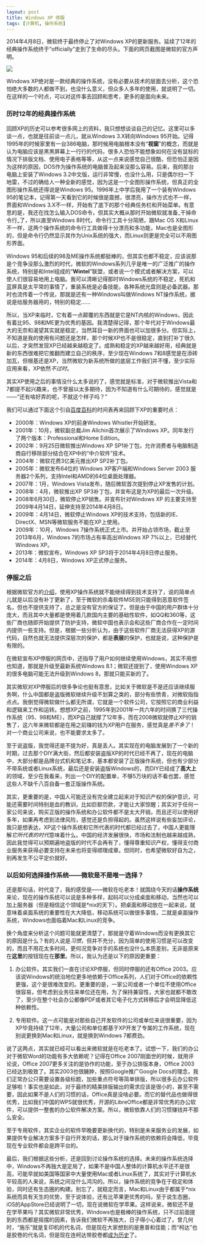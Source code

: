 ```yaml
---
layout: post
title: Windows XP 停服
tags: [计算机, 操作系统]
---
```


2014年4月8日，微软终于最终停止了对Windows XP的更新服务。延续了12年的经典操作系统终于“officially”走到了生命的尽头。下面的网页截图是微软的官方声明。

<a href="http://windows.microsoft.com/zh-cn/windows/end-support-help/">
<img src="/jekyll/figure/MSannouncement.png">
</a>

Windows XP绝对是一款经典的操作系统，没有必要从技术的层面去分析，这个恐怕绝大多数的人都做不到，也没什么意义，但众多人多年的使用，就说明了一切。在这样的一个时点，可以对这件事去回顾和思考，更多的是面向未来。

### 历时12年的经典操作系统

回顾XP的历史可以参考很多网上的资料，我只想想谈谈自己的记忆。这里可以多谈一点，也就是往前谈一点儿，就从Windows 3.X转向Windows 95开始。记得1995年的时候家里有一台386电脑，那时候用电脑根本没有“**视窗**”的概念，而就是认为电脑应该是黑黑屏幕上一行行的代码，很多人恐怕不能想象如何在没有鼠标的情况下排版文档、使用电子表格等等，从这一点来说感觉自己很酷，但恐怕正是因为这样的原因，DOS作为操作系统的电脑普及起来没那么容易。后来，我的那台电脑上安装了Windows 3.2中文版，运行非常慢，也没什么用，只是偶尔扫一下地雷，不过的确给人一种全新的感觉，因为这是一个全图形操作系统，但真正的全图形操作系统还得说是Windows 95。1996年上中学后我用了一个装有Windows 95的笔记本，记得第一天看到它的时候很是震撼，很漂亮，操作方式也不一样，界面和Windows 3.X不一样，开始有了底下的那个经典任务栏和开始菜单。有意思的是，我还在找怎么输入DOS命令，但其实大概从那时开始微软就准备_干掉命令行_了，所以直至Windows 8时代，命令行工具十分简陋，跟Mac OS X和Linux不一样，这两个操作系统的命令行工具做得十分漂亮和多功能，Mac也是全图形的，但是命令行仍然显示其作为Unix系统的强大，而Linux则更是完全可以不用图形界面。

Windows 95和后续的98及ME操作系统都挺棒的，但其实也都不稳定，应该说那是个竞争没那么激烈的时代，微软的Windows系列几乎是唯一的广泛推广的操作系统，特别是和Intel组成的“**Wintel**”联盟，或者说一个模式或者解决方案，可以使人们很容易地用上电脑。我可以清晰记得那时Windows系统的不稳定，死机和蓝屏真是太平常的事情了，重装系统是必备技能，各种系统光盘则是必备武器。那时也流传着一个传说，那就是还有一种Windows叫做Windows NT操作系统，据说是给服务器用的，特别的稳定……

所以，当XP来临时，它有着一点颠覆的东西就是它是NT内核的Windows，因此有着比95、98和ME更为优秀的基因。我清楚得记得，那个年代对于Windows最大的无奈和渴望其实就是稳定，当然耳目一新的界面也可以加很多分。但实际上，不知道是我的使用有问题还是怎样，那个时候XP也不是很稳定，直到打补丁很久以后，才突然发现XP已经越来越稳定了。成熟和稳定的XP越来越好用，经典就是新的东西很难把它推翻而建立自己的秩序，至少现在Windows 7和8感觉是在添砖加瓦，但根基还是XP，当然微软为新系统所做的底层工作我们并不懂，至少实际应用来看，XP依然*不过时*。

其实XP使用之后的事情没什么太多说的了，感觉就是标准，对于微软推出Vista和7都提不起兴趣来，也不曾报以太多期待，因为不知道有什么可期待的，感觉就是——“还有啥好弄的呢，不就这个样子吗？”

我们可以通过下面这个引自[百度百科][timeline]的时间表再来回顾下XP的重要时点：

- 2000年：Windows XP的前身Windows Whistler开始研发。
- 2001年：10月，微软副总裁Jim Allchin首次展示了Windows XP。同年发行了两个版本：Professional和Home Edition。
- 2002年：9月25日微软推出Windows XP SP1补丁包，允许消费者与电脑制造商自行移除部分结合在XP中的“中介软件”技术。
- 2004年：微软花费3亿美元推出XP SP2补丁包。
- 2005年：微软发布64位的 Windows XP客户端和Windows Server 2003 服务器2个系列，支持Intel和AMD的64位桌面处理器。
- 2007年：1月，Windows Vista发布，随后微软首次提到停止XP发售的计划。
- 2008年：4月，微软推出XP SP3补丁包，并宣布这是为XP的最后一次升级。
- 2008年6月30日，微软停止XP销售。并宣布针对Windows XP 的主要支持至2009年4月14日，延伸支持至2014年4月8日。
- 2009年：4月14日，微软停止Windows XP的技术支持，包括新的IE、DirectX、MSN等微软服务不能在XP上使用。
- 2009年：10月，Windows 7操作系统正式上市。并开始占领市场，截止至2013年6月，Windows 7的市场占有率高出Windows XP 7%以上，已经替代Windows XP。
- 2013年：微软宣布，Windows XP SP3将于2014年4月8日停止服务。
- 2014年：4月8日，Windows XP正式停止服务。

### 停服之后

根据微软官方的[介绍][annoucement]，使用XP操作系统就不能继续得到技术支持了，说的简单点儿就是以后没有补丁更新了，至于微软的杀毒软件MSE则只能得到恶意软件签名，但也不提供支持了，总之是没有官方的保证了。但是由于中国的用户群体十分庞大，而且其中大量都是使用着几款国内主要的基础性软件，如QQ和360等，这些厂商也随即开始提供了防护支持，微软中国也表示会和这些厂商合作在一定时间内提供一些支持。但是，根据一些分析认为，由于这些软件厂商无法获得XP的源代码，自然也就无法提供深层次的保护，都是**表层**的保护，也就是说，这种保护是有限的。

在微软宣布XP停服的网页中，还指导了用户如何继续使用Windows，其实不用想也知道，那就是升级至最新系统Windows 8.1；微软还提到了，使用Windows XP的很多电脑可能无法升级到Windows 8，那就只能买新的了。

其实微软对XP停服后的很多争论也挺有意思，比如关于微软是不是还应该继续服务啊，什么中国都是盗版微软继续升级不划算之类的，部分有些愤青，对微软指指点点。我倒觉得微软做什么都无所谓，它就是一个软件公司，它按照它的商业利益和逻辑来工作和运转。想想XP之前，1995年到2001年一共六年的时间换了三代操作系统（95、98和ME），而XP自己就撑了12年多，而在2008微软就停止XP的销售了，这六年来微软都是在用之前赚的钱为XP用户在服务，感觉真是*差不多了*！对一个商业公司来说，也不能要求太多了。

至于说盗版，我觉得还是不提为好，真是丢人。其实现在的电脑发展到了一个新的时期，过去那个DIY满大街，然后都安装盗版XP的时代已经不再了，现在的电脑中，大部分都是品牌台式机和笔记本，基本都安装了正版操作系统，但也有少部分不带系统或者Linux系统，最后还是安装盗版Windows的，而DIY已经成了**高大上**的领域，至少在我看来，列出一个DIY的配置单，不够5万块的话不看也罢，感觉这些人不缺千八百自备一套正版操作系统。

其实，更重要的是，中国人可能还没有完全建立起来对于知识产权的保护意识，可能还需要时间特别是血的教训，比如巨额罚款，才能让大家惊醒；其实对于任何一家公司来说，购买正版的操作系统和办公软件都不是太大开销，而且还可以使用好多年，如果再考虑到法律风险，感觉还是负担得起的。虽然这样说有些妄加评论，我只是想表达，XP这个操作系统和它所代表的时代都已经过去了，中国人更能理解*它所代表的时代*意味着什么。中国的经济发展很快，市场和法制也越来越成熟，因此我觉得可以预期遍地盗版的时代不会再有了，懂得尊重知识产权，懂得支付商业服务来获得必要支持在未来也将变得顺理成章。但同时，也希望微软好自为之，别再发生不公平定价就好。

### 以后如何选择操作系统——微软是不是唯一选择？

还是那句话，时代变了，我的感受是——微软在吃老本！就围绕今天的话**操作系统**来论，现在的操作系统可以说是多种多样，起码可以分成桌面和移动，当然也可以加上服务器（但是相信这个领域是*nix的天下）。把桌面和移动放在一起来说，就意味着桌面系统的重要性在大大降低，移动系统可以做很多事情，二就是桌面操作系统，Windows也面临着Mac和Linux的竞争。

换个角度来分析这个问题可能就更清楚了，那就是守着Windows而没有更换其它的原因是什么？有的人说是*习惯*，但并不充分，因为简单的使用习惯是可以改变的，而且不用花太多时间，更何况竞争对手的系统也没什么本质差别，无非是原来在**这里**的按钮现在在**那里**。所以，我认为还是以下的原因更重要：

1. 办公软件。其实我们一直在讨论XP停服，但同时停服的还有Office 2003。应该说Windows的统治地位更多地依赖于Office系列，人们对于Office的依赖性更强，这个是很难改变的。更重要的是，一家公司或者一个单位不使用Office很容易，但考虑到业务往来单位还在用，为了保持兼容性，大家也就都不敢改了，至少在整个社会办公都像PDF或者其它电子化方式转移后才会明显降低这种依赖性。

2. 专用软件。这一点可能是对那些自己开发软件的公司或单位来说很重要，因为XP毕竟持续了12年，大量公司和单位都基于XP开发了专属的工作系统，现在别说更换到Mac和Linux，就是换到Windows 7都费劲。

说了这两点，其实就已经可以看出来微软就是在吃老本了。试想一下，我们的办公对于微软Word的功能有多大依赖呢？记得在Office 2007刚面世的时候，就用评论说，Office 2007更多关注的是协作的功能，至于办公排版本身，Office 2003已经达到极致了。其实2003也很臃肿，按照Google推广Google Docs的理念，我们正常办公只需要设置各级标题，加些重点符号等简单排版，所以很多云办公软件足够啦！事实也是如此，对于最终的精美排版输出的需求应该是很小的，甚至不需要，因此如果不是人们的习惯的话，Office真是没啥必要。而它的替代品也做得很优秀，比如我们中国的WPS就很优秀，开源的LibreOffice都是非常优秀的办公软件，可以提供一整套的办公软件解决方案。所以，微软依靠人们的习惯赚钱并不那么安全。

至于专用软件，其实企业的软件早晚要更新换代的，特别是未来服务业的发展，如果提供专业解决方案多于自行开发的话，那么对于操作系统的依赖将会降低，毕竟现在专业软件都会是跨平台的。

最后，我们根据这些分析，还是回到讨论操作系统的选择。未来的操作系统选择中，Windows不再独大是定局了，如果不是中国人整体的计算机水平还不是很高，可能早就如美国等国家中大量使用Mac或者Linux系统了，其实对于计算机水平较高的人来说，系统之间没什么鸿沟的。所以，操作系统的竞争在于稳定和体验，同时还有生态圈的构建。别忘了，就稳定而言，Mac和Linux由于都属于*nix系统而具有天生的优势，至于说体验，还有比苹果更优秀的吗，至于说生态圈，iOS的AppStore已经说明了一切，现在说微软在学苹果。这样说来，微软还不是在学苹果吗？其实微软非常优秀，Windows也是极棒的操作系统，只不过前面提到的东西都是摇摆的因素，告诉我们微软不再独大，日子得小心着过了。曾几何时，“施乐”就是复印机的代名词，但是现在大家想到的是惠普和佳能；而“柯达”也是胶卷的代名词，但是现在连柯达带胶卷都[成为历史][kodak]了。

[timeline]: http://baike.baidu.com/link?url=EQYk2xs3GtY7Z1SCxwITMwmj0GaIFJy18tS2T2SxVEMtnF2kYr5oAa6FLcJ2cKCV
[annoucement]: http://windows.microsoft.com/zh-cn/windows/end-support-help/
[kodak]: http://cn.wsj.com/gb/20120119/bus142233.asp?source=whatnews2

